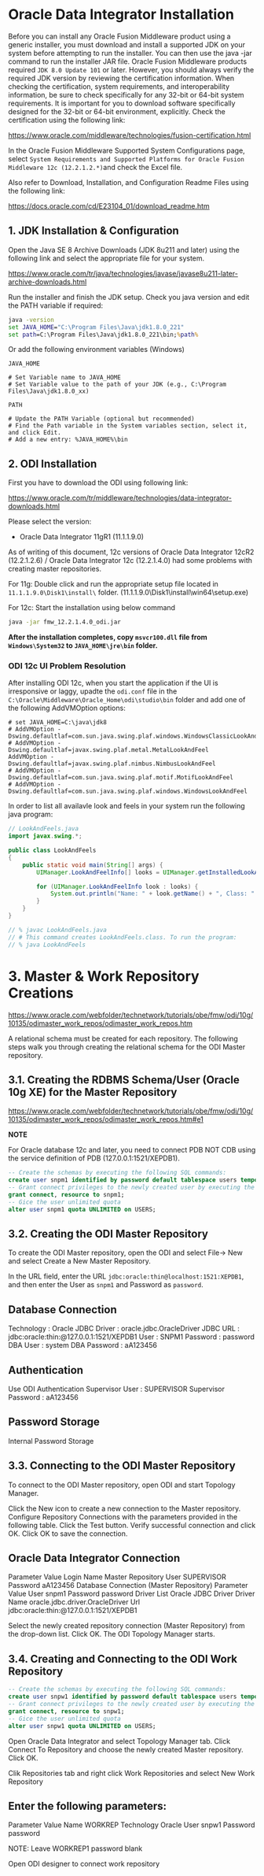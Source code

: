 # Oracle Data Integrator Installation

Before you can install any Oracle Fusion Middleware product using a generic installer, you must download and install a supported JDK on your system before attempting to run the installer. You can then use the java -jar command to run the installer JAR file. Oracle Fusion Middleware products required `JDK 8.0 Update 101` or later. However, you should always verify the required JDK version by reviewing the certification information. When checking the certification, system requirements, and interoperability information, be sure to check specifically for any 32-bit or 64-bit system requirements. It is important for you to download software specifically designed for the 32-bit or 64-bit environment, explicitly. Check the certification using the following link:

https://www.oracle.com/middleware/technologies/fusion-certification.html

In the Oracle Fusion Middleware Supported System Configurations page, select `System Requirements and Supported Platforms for Oracle Fusion Middleware 12c (12.2.1.2.*)`and check the Excel file.

Also refer to Download, Installation, and Configuration Readme Files using the following link:

https://docs.oracle.com/cd/E23104_01/download_readme.htm

## 1. JDK Installation & Configuration

Open the Java SE 8 Archive Downloads (JDK 8u211 and later) using the following link and select the appropriate file for your system.

https://www.oracle.com/tr/java/technologies/javase/javase8u211-later-archive-downloads.html

Run the installer and finish the JDK setup. Check you java version and edit the PATH variable if required: 

```bat
java -version
set JAVA_HOME="C:\Program Files\Java\jdk1.8.0_221"
set path=C:\Program Files\Java\jdk1.8.0_221\bin;%path%
```

Or add the following environment variables (Windows)

```text
JAVA_HOME

# Set Variable name to JAVA_HOME
# Set Variable value to the path of your JDK (e.g., C:\Program Files\Java\jdk1.8.0_xx)

PATH

# Update the PATH Variable (optional but recommended)
# Find the Path variable in the System variables section, select it, and click Edit.
# Add a new entry: %JAVA_HOME%\bin
```

## 2. ODI Installation

First you have to download the ODI using following link:

https://www.oracle.com/tr/middleware/technologies/data-integrator-downloads.html

Please select the version:

* Oracle Data Integrator 11gR1 (11.1.1.9.0)

As of writing of this document, 12c versions of Oracle Data Integrator 12cR2 (12.2.1.2.6) / Oracle Data Integrator 12c (12.2.1.4.0) had some problems with creating master repositories.

For 11g: Double click and run the appropriate setup file located in `11.1.1.9.0\Disk1\install\` folder. (11.1.1.9.0\Disk1\install\win64\setup.exe)

For 12c: Start the installation using below command

``` bat
java -jar fmw_12.2.1.4.0_odi.jar
```

**After the installation completes, copy `msvcr100.dll` file from `Windows\System32` to `JAVA_HOME\jre\bin` folder.**

### ODI 12c UI Problem Resolution

After installing ODI 12c, when you start the application if the UI is irresponsive or laggy, upadte the `odi.conf` file in the `C:\Oracle\Middleware\Oracle_Home\odi\studio\bin` folder and add one of the following AddVMOption options:

``` batch
# set JAVA_HOME=C:\java\jdk8
# AddVMOption -Dswing.defaultlaf=com.sun.java.swing.plaf.windows.WindowsClassicLookAndFeel
# AddVMOption -Dswing.defaultlaf=javax.swing.plaf.metal.MetalLookAndFeel
AddVMOption -Dswing.defaultlaf=javax.swing.plaf.nimbus.NimbusLookAndFeel
# AddVMOption -Dswing.defaultlaf=com.sun.java.swing.plaf.motif.MotifLookAndFeel
# AddVMOption -Dswing.defaultlaf=com.sun.java.swing.plaf.windows.WindowsLookAndFeel
```

In order to list all availavle look and feels in your system run the following java program:

```java
// LookAndFeels.java
import javax.swing.*;

public class LookAndFeels 
{
    public static void main(String[] args) {
        UIManager.LookAndFeelInfo[] looks = UIManager.getInstalledLookAndFeels();

        for (UIManager.LookAndFeelInfo look : looks) {
            System.out.println("Name: " + look.getName() + ", Class: " + look.getClassName());
        }
    }
}

// % javac LookAndFeels.java
// # This command creates LookAndFeels.class. To run the program:
// % java LookAndFeels
```

# 3. Master & Work Repository Creations

https://www.oracle.com/webfolder/technetwork/tutorials/obe/fmw/odi/10g/10135/odimaster_work_repos/odimaster_work_repos.htm

A relational schema must be created for each repository. The following steps walk you through creating the relational schema for the ODI Master repository.

## 3.1. Creating the RDBMS Schema/User (Oracle 10g XE) for the Master Repository

https://www.oracle.com/webfolder/technetwork/tutorials/obe/fmw/odi/10g/10135/odimaster_work_repos/odimaster_work_repos.htm#e1

**NOTE**

For Oracle database 12c and later, you need to connect PDB NOT CDB using the service definition of PDB (127.0.0.1:1521/XEPDB1).

```sql
-- Create the schemas by executing the following SQL commands:
create user snpm1 identified by password default tablespace users temporary tablespace temp;
-- Grant connect privileges to the newly created user by executing the following SQL command:
grant connect, resource to snpm1;
-- Gice the user unlimited quota
alter user snpm1 quota UNLIMITED on USERS;
```

## 3.2. Creating the ODI Master Repository

To create the ODI Master repository, open the ODI and select File-> New and select Create a New Master Repository. 

In the URL field, enter the URL `jdbc:oracle:thin@localhost:1521:XEPDB1`, and then enter the User as `snpm1` and Password as `password`. 

Database Connection
---------------------------------------------------------
Technology	: Oracle
JDBC Driver	: oracle.jdbc.OracleDriver
JDBC URL	: jdbc:oracle:thin:@127.0.0.1:1521/XEPDB1
User		: SNPM1
Password	: password
DBA User	: system
DBA Password	: aA123456

Authentication
---------------------------------------------------------
Use ODI Authentication
Supervisor User     : SUPERVISOR
Supervisor Password : aA123456

Password Storage
---------------------------------------------------------
Internal Password Storage

## 3.3. Connecting to the ODI Master Repository

To connect to the ODI Master repository, open ODI and start Topology Manager. 

Click the New icon to create a new connection to the Master repository. Configure Repository Connections with the parameters provided in the following table. Click the Test button. Verify successful connection and click OK. Click OK to save the connection.

Oracle Data Integrator Connection
---------------------------------------------------------
Parameter	        Value
Login Name	        Master Repository
User	            SUPERVISOR
Password	        aA123456
Database Connection (Master Repository)
Parameter	        Value
User	            snpm1
Password	        password
Driver List	        Oracle JDBC Driver
Driver Name	        oracle.jdbc.driver.OracleDriver
Url	                jdbc:oracle:thin:@127.0.0.1:1521/XEPDB1

Select the newly created repository connection (Master Repository) from the drop-down list. Click OK. The ODI Topology Manager starts.

## 3.4. Creating and Connecting to the ODI Work Repository

```sql
-- Create the schemas by executing the following SQL commands:
create user snpw1 identified by password default tablespace users temporary tablespace temp;
-- Grant connect privileges to the newly created user by executing the following SQL command:
grant connect, resource to snpw1;
-- Gice the user unlimited quota
alter user snpw1 quota UNLIMITED on USERS;
```

Open Oracle Data Integrator and select Topology Manager tab. Click Connect To Repository and choose the newly created Master repository. Click OK.

Clik Repositories tab and right click Work Repositories and select New Work Repository

Enter the following parameters:
---------------------------------------------------------
Parameter	    Value
Name	        WORKREP
Technology	    Oracle
User	        snpw1
Password	    password

NOTE: Leave WORKREP1 password blank

Open ODI designer to connect work repository